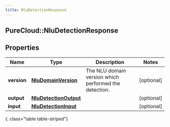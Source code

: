 ```yaml
---
title: NluDetectionResponse
---
```

## PureCloud::NluDetectionResponse

## Properties

|Name | Type | Description | Notes|
|------------ | ------------- | ------------- | -------------|
| **version** | [**NluDomainVersion**](NluDomainVersion.html) | The NLU domain version which performed the detection. | [optional] |
| **output** | [**NluDetectionOutput**](NluDetectionOutput.html) |  | [optional] |
| **input** | [**NluDetectionInput**](NluDetectionInput.html) |  | [optional] |
{: class="table table-striped"}


